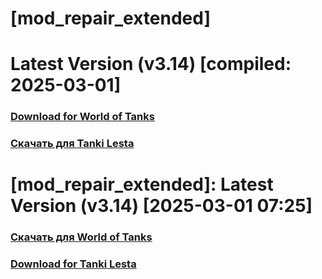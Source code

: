 # [mod_repair_extended]

# Latest Version (v3.14) [compiled: 2025-03-01]

### [**Download for World of Tanks**](https://github.com/spoter/spoter-mods/releases/download/latest/mod_repair_extended.zip)

### [**Скачать для Tanki Lesta**](https://github.com/spoter/spoter-mods/releases/download/latest/mod_repair_extended_RU.zip)

#

# [mod_repair_extended]: Latest Version (v3.14) [2025-03-01 07:25]
### [**Скачать для World of Tanks**](https://github.com/spoter/spoter-mods/releases/download/latest/mod_repair_extended.zip)
### [**Download for Tanki Lesta**](https://github.com/spoter/spoter-mods/releases/download/latest/mod_repair_extended_RU.zip)
#









